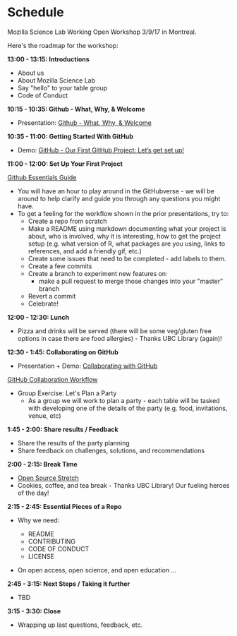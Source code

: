 # Schedule
Mozilla Science Lab Working Open Workshop 3/9/17 in Montreal.

Here's the roadmap for the workshop:


**13:00 - 13:15: Introductions**

* About us
* About Mozilla Science Lab
* Say "hello" to your table group
* Code of Conduct

**10:15 - 10:35: Github - What, Why, & Welcome**

* Presentation: [Github - What, Why, & Welcome](https://docs.google.com/presentation/d/15QXLszyK981yZZ16-zKZMAKJxpQlj6VcM9qM_mwGC-0/edit#slide=id.g11cba49b32_0_302)

**10:35 - 11:00: Getting Started With GitHub**

* Demo: [GitHub - Our First GitHub Project: Let’s get set up!](https://docs.google.com/presentation/d/1izUH1OKmQeEY969JtS3X_eJ9-3DYrpB7ogfxye4SXKc/edit#slide=id.g11cbf1d5c5_0_418)

**11:00 - 12:00: Set Up Your First Project**

[Github Essentials Guide](http://joeyklee.github.io/friendly-github-intro/guides/github-essentials/)

* You will have an hour to play around in the GitHubverse - we will be around to help clarify and guide you through any questions you might have. 
* To get a feeling for the workflow shown in the prior presentations, try to:
	* Create a repo from scratch
	* Make a README using markdown documenting what your project is about, who is involved, why it is interesting, how to get the project setup (e.g. what version of R, what packages are you using, links to references, and add a friendly gif, etc.) 
	* Create some issues that need to be completed - add labels to them.
	* Create a few commits
	* Create a branch to experiment new features on:
		* make a pull request to merge those changes into your "master" branch
	* Revert a commit
	* Celebrate! 

**12:00 - 12:30: Lunch**

* Pizza and drinks will be served (there will be some veg/gluten free options in case there are food allergies) - Thanks UBC Library (again)!

**12:30 - 1:45: Collaborating on GitHub**

* Presentation + Demo: [Collaborating with GitHub](https://docs.google.com/presentation/d/1v-gIFtZhyXEIfsUbizvGc_X8UqeQJ8IlBtdRYeDnkbA/edit?usp=sharing)

[GitHub Collaboration Workflow](http://joeyklee.github.io/friendly-github-intro/guides/github-collaboration-party/)
* Group Exercise: Let's Plan a Party
	* As a group we will work to plan a party - each table will be tasked with developing one of the details of the party (e.g. food, invitations, venue, etc) 

**1:45 - 2:00: Share results / Feedback**

* Share the results of the party planning
* Share feedback on challenges, solutions, and recommendations

**2:00 - 2:15: Break Time**

* [Open Source Stretch](https://github.com/mozillascience/working-open-workshop/issues/42)
* Cookies, coffee, and tea break - Thanks UBC Library!  Our fueling heroes of the day!


**2:15 - 2:45: Essential Pieces of a Repo**

* Why we need:
	* README
	* CONTRIBUTING
	* CODE OF CONDUCT
	* LICENSE

* On open access, open science, and open education ...

**2:45 - 3:15: Next Steps / Taking it further** 

<!--* Github Pages (gh-pages)-->
<!--* Post-assessment -->
<!--* Finding community -->
* TBD

**3:15 - 3:30: Close**

* Wrapping up last questions, feedback, etc. 


